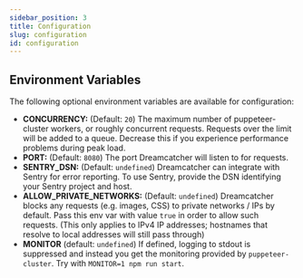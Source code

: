 ```yaml
---
sidebar_position: 3
title: Configuration
slug: configuration
id: configuration
---
```


## Environment Variables

The following optional environment variables are available for configuration:

- **CONCURRENCY:** (Default: `20`) The maximum number of puppeteer-cluster workers, or roughly concurrent requests. Requests over the limit will be added to a queue. Decrease this if you experience performance problems during peak load.
- **PORT:** (Default: `8080`) The port Dreamcatcher will listen to for requests.
- **SENTRY_DSN:** (Default: `undefined`) Dreamcatcher can integrate with Sentry for error reporting. To use Sentry, provide the DSN identifying your Sentry project and host.
- **ALLOW_PRIVATE_NETWORKS:** (Default: `undefined`) Dreamcatcher blocks any requests (e.g. images, CSS) to private networks / IPs by default. Pass this env var with value `true` in order to allow such requests. (This only applies to IPv4 IP addresses; hostnames that resolve to local addresses will still pass through)
- **MONITOR** (default: `undefined`) If defined, logging to stdout is suppressed and instead you get the monitoring provided by `puppeteer-cluster`. Try with `MONITOR=1 npm run start`.
